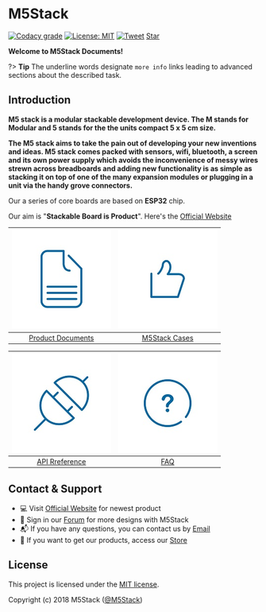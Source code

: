 # M5Stack

[![Codacy grade](https://img.shields.io/codacy/grade/860d40719cbd4e0f91e145b87ec7c29a.svg?style=flat-square)](https://www.codacy.com/app/watson8544/M5Stack-Documentation-docsify?utm_source=github.com&amp;utm_medium=referral&amp;utm_content=watson8544/M5Stack-Documentation-docsify&amp;utm_campaign=Badge_Grade)
[![License: MIT](https://img.shields.io/badge/License-MIT-yellow.svg?style=flat-square)](https://github.com/watson8544/M5Stack-Documentation-docsify/blob/master/LICENSE)
[![Tweet](https://img.shields.io/twitter/url/http/shields.io.svg?style=social)](https://twitter.com/intent/tweet?url=https%3A%2F%2Fgithub.com%2Fjhildenbiddle%2Fdocsify-themeable&hashtags=css,docsify,developers,frontend)
<a class="github-button" href="https://github.com/m5stack/m5-docs" data-icon="octicon-star" data-show-count="true" aria-label="Star M5Stack/m5-docs on GitHub">Star</a>

**Welcome to M5Stack Documents!**

?> **Tip** The underline words designate `more info` links leading to advanced sections about the described task.

<!-- <figure class="thumbnails">
    <img src="assets/img/m5stack.png" alt="Screenshot of coverpage" title="Cover page">
</figure> -->

## Introduction

**M5 stack is a modular stackable development device. The M stands for Modular and 5 stands for the the units compact 5 x 5 cm size.**

**The M5 stack aims to take the pain out of developing your new inventions and ideas. M5 stack comes packed with sensors, wifi, bluetooth, a screen and its own power supply which avoids the inconvenience of messy wires strewn across breadboards and adding new functionality is as simple as stacking it on top of one of the many expansion modules or plugging in a unit via the handy grove connectors.**

Our a series of core boards are based on **ESP32** chip.

Our aim is "**Stackable Board is Product**". Here's the [Official Website](www.m5stack.com)

<!--
<figure class="thumbnails">
    <img src="assets/img/transport.gif" alt="Screenshot of coverpage" title="Cover page">
</figure> -->

|<img src="assets/img/introduction_pics/product-documents.jpg"> | <img src="assets/img/introduction_pics/m5-awesome.jpg"> |
|:---:|:---:|
|[Product Documents](/en/product_documents) | [M5Stack Cases](/en/m5stack_cases) |

|<img src="assets/img/introduction_pics/m5-api-reference.jpg"> | <img src="assets/img/introduction_pics/FAQ.jpg">|
|:---:|:---:|
|[API Rreference](/en/api_reference) | [FAQ](/en/faq)|

## Contact & Support

- :computer: Visit [Official Website](www.m5stack.com) for newest product
- :busts_in_silhouette: Sign in our [Forum](http://forum.m5stack.com) for more designs with M5Stack
- :mailbox_with_mail: If you have any questions, you can contact us by [Email](tech@m5stack.com)
- :convenience_store: If you want to get our products, access our [Store](http://www.aliexpress.com/store/all-wholesale-products/3226069.html?spm=2114.12010108.100004.3.7e3a5379KoyhDo)

## License

This project is licensed under the [MIT license](https://github.com/watson8544/M5Stack-Documentation-docsify/blob/master/LICENSE).

Copyright (c) 2018 M5Stack ([@M5Stack](https://twitter.com/M5Stack))

<!-- GitHub Buttons -->
<script async defer src="https://buttons.github.io/buttons.js"></script>